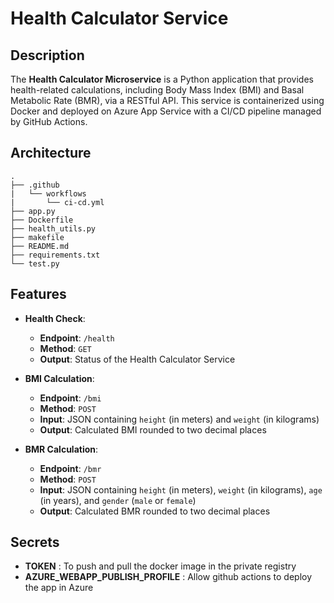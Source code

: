 # Health Calculator Service

## Description

The **Health Calculator Microservice** is a Python application that provides health-related calculations, including Body Mass Index (BMI) and Basal Metabolic Rate (BMR), via a RESTful API. This service is containerized using Docker and deployed on Azure App Service with a CI/CD pipeline managed by GitHub Actions.

## Architecture

```plaintext
.
├── .github
|   └── workflows
|       └── ci-cd.yml   
├── app.py
├── Dockerfile
├── health_utils.py
├── makefile
├── README.md
├── requirements.txt
└── test.py
```

## Features

- **Health Check**:  
  - **Endpoint**: `/health`  
  - **Method**: `GET`
  - **Output**: Status of the Health Calculator Service


- **BMI Calculation**:  
  - **Endpoint**: `/bmi`  
  - **Method**: `POST`  
  - **Input**: JSON containing `height` (in meters) and `weight` (in kilograms)  
  - **Output**: Calculated BMI rounded to two decimal places

- **BMR Calculation**:  
  - **Endpoint**: `/bmr`  
  - **Method**: `POST`  
  - **Input**: JSON containing `height` (in meters), `weight` (in kilograms), `age` (in years), and `gender` (`male` or `female`)  
  - **Output**: Calculated BMR rounded to two decimal places

## Secrets

- **TOKEN** : To push and pull the docker image in the private registry
- **AZURE_WEBAPP_PUBLISH_PROFILE** : Allow github actions to deploy the app in Azure